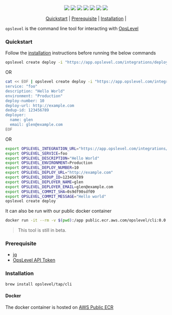 <p align="center">
    <a href="https://github.com/OpsLevel/cli/blob/main/LICENSE" alt="License">
        <img src="https://img.shields.io/github/license/OpsLevel/cli.svg" /></a>
    <a href="https://goreportcard.com/report/github.com/OpsLevel/cli" alt="Go Report Card">
        <img src="https://goreportcard.com/badge/github.com/OpsLevel/cli" /></a>
    <a href="https://GitHub.com/OpsLevel/cli/releases/" alt="Release">
        <img src="https://img.shields.io/github/v/release/OpsLevel/cli" /></a>  
    <a href="https://GitHub.com/OpsLevel/cli/issues/" alt="Issues">
        <img src="https://img.shields.io/github/issues/OpsLevel/cli.svg" /></a>  
    <a href="https://github.com/OpsLevel/cli/graphs/contributors" alt="Contributors">
        <img src="https://img.shields.io/github/contributors/OpsLevel/cli" /></a>
    <a href="https://github.com/OpsLevel/cli/pulse" alt="Activity">
        <img src="https://img.shields.io/github/commit-activity/m/OpsLevel/cli" /></a>
    <a href="https://github.com/OpsLevel/cli/releases" alt="Downloads">
        <img src="https://img.shields.io/github/downloads/OpsLevel/cli/total" /></a>
</p>

<p align="center">
 <a href="#quickstart">Quickstart</a> |
 <a href="#prerequisite">Prerequisite</a> |
 <a href="#installation">Installation</a> |
</p>

`opslevel` is the command line tool for interacting with [OpsLevel](https://www.opslevel.com/)

### Quickstart

Follow the [installation](#installation) instructions before running the below commands

```bash
opslevel create deploy -i "https://app.opslevel.com/integrations/deploy/XXX" -s "foo"
```
OR
```bash
cat << EOF | opslevel create deploy -i "https://app.opslevel.com/integrations/deploy/XXX" -f -
service: "foo"
description: "Hello World"
environment: "Production"
deploy-number: 10
deploy-url: http://example.com
dedup-id: 123456789
deployer:
  name: glen
  email: glen@example.com
EOF
```
OR
```bash
export OPSLEVEL_INTEGRATION_URL="https://app.opslevel.com/integrations/deploy/XXX"
export OPSLEVEL_SERVICE=foo
export OPSLEVEL_DESCRIPTION="Hello World"
export OPSLEVEL_ENVIRONMENT=Production
export OPSLEVEL_DEPLOY_NUMBER=10
export OPSLEVEL_DEPLOY_URL="http://example.com"
export OPSLEVEL_DEDUP_ID=123456789
export OPSLEVEL_DEPLOYER_NAME=glen
export OPSLEVEL_DEPLOYER_EMAIL=glen@example.com
export OPSLEVEL_COMMIT_SHA=0s9df90sdf09
export OPSLEVEL_COMMIT_MESSAGE="Hello world"
opslevel create deploy
```

It can also be run with our public docker container

```bash
docker run -it --rm -v $(pwd):/app public.ecr.aws.com/opslevel/cli:0.0.1 create deploy -s "foo"
```

<!---
TODO: Add CLI Demo Gif
-->

<blockquote>This tool is still in beta.</blockquote>

### Prerequisite

- [jq](https://stedolan.github.io/jq/download/)
- [OpsLevel API Token](https://app.opslevel.com/api_tokens)

### Installation

```sh
brew install opslevel/tap/cli
```

#### Docker

The docker container is hosted on [AWS Public ECR](https://gallery.ecr.aws/opslevel/cli)
